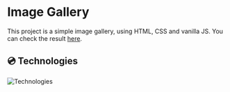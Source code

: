 # Image Gallery
This project is a simple image gallery, using HTML, CSS and vanilla JS. You can check the result [here](https://felipecomarques.github.io/image-gallery/).

## 💿 Technologies
![Technologies](https://skillicons.dev/icons?i=js,html,css)
